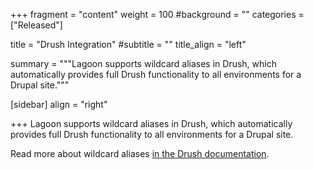 +++
fragment = "content"
weight = 100
#background = ""
categories = ["Released"]

title = "Drush Integration"
#subtitle = ""
title_align = "left"

summary = """Lagoon supports wildcard aliases in Drush, which automatically provides full Drush functionality to all environments for a Drupal site."""

[sidebar]
  align = "right"

+++
Lagoon supports wildcard aliases in Drush, which automatically provides full Drush functionality to all environments for a Drupal site.

Read more about wildcard aliases [in the Drush documentation](https://www.drush.org/latest/site-aliases/#wildcard-aliases-for-service-providers).
